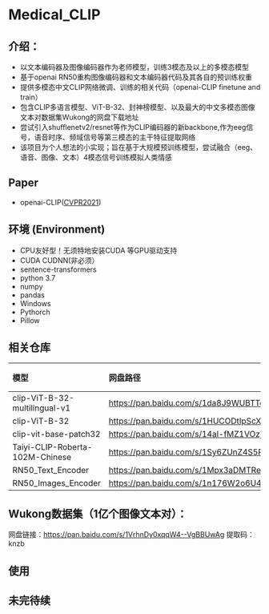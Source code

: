 # Medical_CLIP

## 介绍：

 * 以文本编码器及图像编码器作为老师模型，训练3模态及以上的多模态模型
 * 基于openai RN50重构图像编码器和文本编码器代码及其各自的预训练权重
 * 提供多模态中文CLIP网络微调、训练的相关代码（openai-CLIP finetune and train）
 * 包含CLIP多语言模型、ViT-B-32、封神榜模型、以及最大的中文多模态图像文本对数据集Wukong的网盘下载地址
 * 尝试引入shufflenetv2/resnet等作为CLIP编码器的新backbone,作为eeg信号，语音时序、频域信号等第三模态的主干特征提取网络
 * 该项目为个人想法的小实现；旨在基于大规模预训练模型，尝试融合（eeg、语音、图像、文本）4模态信号训练模拟人类情感

## Paper

* openai-CLIP([CVPR2021](https://arxiv.org/abs/2103.00020))


## 环境 (Environment)

* CPU友好型！无须特地安装CUDA 等GPU驱动支持
* CUDA CUDNN(非必须）
* sentence-transformers
* python 3.7
* numpy
* pandas
* Windows
* Pythorch
* Pillow



## 相关仓库
| 模型 | 网盘路径 | 提取码 |
| :----- | :----- | :----- |
clip-ViT-B-32-multilingual-v1 | https://pan.baidu.com/s/1da8J9WUBTTePZ0whQqoTKw   | ws3y
clip-ViT-B-32 | https://pan.baidu.com/s/1HUCODtIpScX19P7m8c1cuQ  | 81sb 
clip-vit-base-patch32 | https://pan.baidu.com/s/14al-fMZ1VOzjTJ1FI9d7AQ  | 83wo
Taiyi-CLIP-Roberta-102M-Chinese | https://pan.baidu.com/s/1Sy6ZUnZ4S5P1C-wiOdi4fQ h | skt8 
RN50_Text_Encoder | https://pan.baidu.com/s/1Mpx3aDMTRePcBg5eFcJ26w | ud3f 
RN50_Images_Encoder | https://pan.baidu.com/s/1n176W2o6U4IXjGLljn5YDA  | vozu 

## Wukong数据集（1亿个图像文本对）：
  
  网盘链接：https://pan.baidu.com/s/1VrhnDy0xqqW4--VgBBUwAg 
  提取码：knzb 

## 使用
## 未完待续

